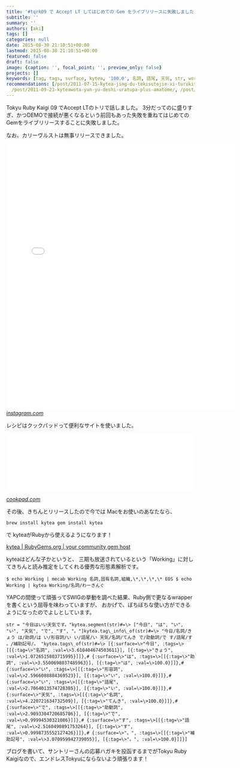 ```yaml
---
title: '#tqrk09 で Accept LT してはじめての Gem をライブリリースに失敗しました'
subtitle: ''
summary: ''
authors: [aki]
tags: []
categories: null
date: 2015-08-30 21:10:51+00:00
lastmod: 2015-08-30 21:10:51+00:00
featured: false
draft: false
image: {caption: '', focal_point: '', preview_only: false}
projects: []
keywords: [tag, tags, surface, kytea, '100.0', 名詞, 語尾, 天気, str, working]
recommendations: [/post/2011-07-15-kytea-jing-du-tekisutojie-xi-turukituto-woruby-pythonkarashi-erumykyteawozuo-tutemita/,
  /post/2011-09-23-kyteawota-yan-yu-deshi-uratupa-plus-amatome/, /post/2011-07-18-sinatradekyteawoburauzakarashi-sukytea-sinatrazuo-tutemita/]
---
```

Tokyu Ruby Kaigi 09 でAccept LTのトリで話しました。 3分だってのに盛りすぎ、かつDEMOで接続が悪くなるという前回もあった失敗を重ねてはじめてのGemをライブリリースすることに失敗しました。

なお、カリーヴルストは無事リリースできました。

<iframe src="//instagram.com/p/68wonPAdwS/embed/" data-entry-image="http://instagram.com/p/68wonPAdwS/media/?size=l" width="612" height="710" frameborder="0" scrolling="no" allowtransparency="true"></iframe><cite class="hatena-citation"><a href="https://instagram.com/p/68wonPAdwS/">instagram.com</a></cite>

レシピはクックパッドって便利なサイトを使いました。

<iframe src="//hatenablog-parts.com/embed?url=http%3A%2F%2Fcookpad.com%2Frecipe%2F3131580" title="簡単★カリーヴルスト by エスビー食品" class="embed-card embed-webcard" scrolling="no" frameborder="0" style="display: block; width: 100%; height: 155px; max-width: 500px; margin: 10px 0px;"><a href="http://cookpad.com/recipe/3131580">簡単★カリーヴルスト by エスビー食品</a></iframe><cite class="hatena-citation"><a href="http://cookpad.com/recipe/3131580">cookpad.com</a></cite>

その後、きちんとリリースしたので今では Macをお使いのあなたなら、

    brew install kytea gem install kytea

で kyteaがRubyから使えるようになります！

[kytea | RubyGems.org | your community gem host](https://rubygems.org/gems/kytea)

kyteaはどんな子かというと、 三期も放送されているという「Working」に対してきちんと読み推定をしてくれる優秀な形態素解析です。

    $ echo Working | mecab Working 名詞,固有名詞,組織,\*,\*,\*,\* EOS $ echo Working | kytea Working/名詞/わーきんぐ

YAPCの間使って頑張ってSWIGの挙動を調べた結果、Ruby側で更なるwrapperを書くという屈辱を味わっていますが、 おかげで、ぼちぼちな使い方ができるようになったのでよしとしています。

    str = "今日はいい天気です。"kytea.segment(str)#=\> ["今日", "は", "い", "い", "天気", "で", "す", "。"]kytea.tag\_info\_of(str)#=\> "今日/名詞/きょう は/助詞/は い/形容詞/い い/語尾/い 天気/名詞/てんき で/助動詞/で す/語尾/す 。/補助記号/。 "kytea.tags\_of(str)#=\> [{:surface=\>"今日", :tags=\>[[{:tag=\>"名詞", :val=\>3.610404674503611}], [{:tag=\>"きょう", :val=\>1.0726515803715995}]]},# {:surface=\>"は", :tags=\>[[{:tag=\>"助詞", :val=\>3.5500698037485963}], [{:tag=\>"は", :val=\>100.0}]]},# {:surface=\>"い", :tags=\>[[{:tag=\>"形容詞", :val=\>2.5966088884369523}], [{:tag=\>"い", :val=\>100.0}]]},# {:surface=\>"い", :tags=\>[[{:tag=\>"語尾", :val=\>2.7064013574728385}], [{:tag=\>"い", :val=\>100.0}]]},# {:surface=\>"天気", :tags=\>[[{:tag=\>"名詞", :val=\>4.220721634732509}], [{:tag=\>"てんき", :val=\>100.0}]]},# {:surface=\>"で", :tags=\>[[{:tag=\>"助動詞", :val=\>2.9093304720685786}], [{:tag=\>"で", :val=\>0.99994530321086}]]},# {:surface=\>"す", :tags=\>[[{:tag=\>"語尾", :val=\>2.5160490891753264}], [{:tag=\>"す", :val=\>0.9998735552127426}]]},# {:surface=\>"。", :tags=\>[[{:tag=\>"補助記号", :val=\>3.070959942739055}], [{:tag=\>"。", :val=\>100.0}]]}]

ブログを書いて、サントリーさんの応募ハガキを投函するまでがTokyu Ruby Kaigiなので、エンドレスTokyuにならないよう頑張ります！


